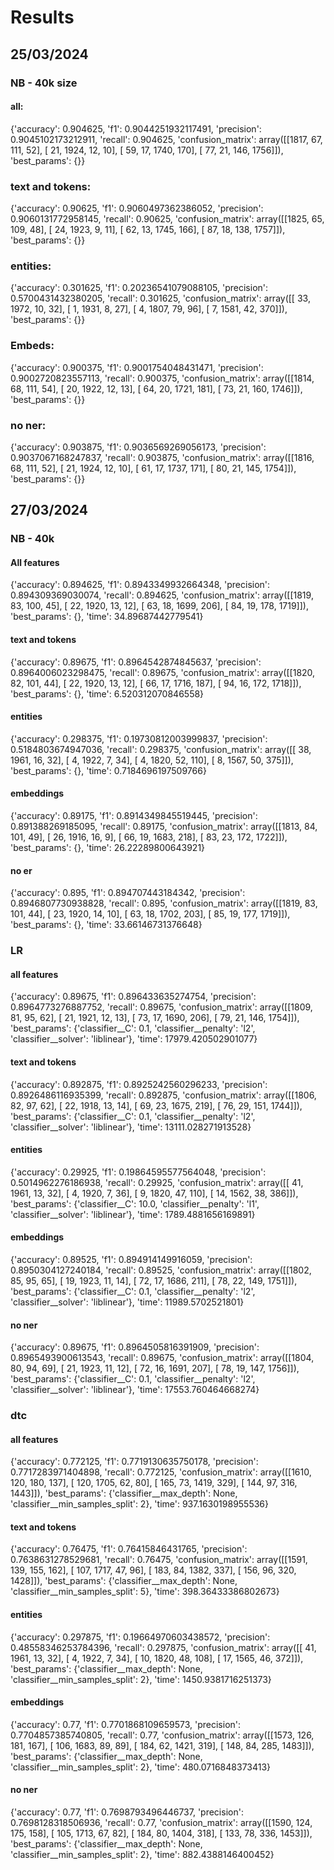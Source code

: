 # Results

## 25/03/2024

### NB - 40k size

#### all: 

{'accuracy': 0.904625, 'f1': 0.9044251932117491, 'precision': 0.9045102173212911, 'recall': 0.904625, 'confusion_matrix': array([[1817,   67,  111,   52],
       [  21, 1924,   12,   10],
       [  59,   17, 1740,  170],
       [  77,   21,  146, 1756]]), 'best_params': {}}

### text and tokens:

{'accuracy': 0.90625, 'f1': 0.9060497362386052, 'precision': 0.9060131772958145, 'recall': 0.90625, 'confusion_matrix': array([[1825,   65,  109,   48],
       [  24, 1923,    9,   11],
       [  62,   13, 1745,  166],
       [  87,   18,  138, 1757]]), 'best_params': {}}

### entities:

{'accuracy': 0.301625, 'f1': 0.20236541079088105, 'precision': 0.5700431432380205, 'recall': 0.301625, 'confusion_matrix': array([[  33, 1972,   10,   32],
       [   1, 1931,    8,   27],
       [   4, 1807,   79,   96],
       [   7, 1581,   42,  370]]), 'best_params': {}}

### Embeds:

{'accuracy': 0.900375, 'f1': 0.9001754048431471, 'precision': 0.9002720823557113, 'recall': 0.900375, 'confusion_matrix': array([[1814,   68,  111,   54],
       [  20, 1922,   12,   13],
       [  64,   20, 1721,  181],
       [  73,   21,  160, 1746]]), 'best_params': {}}

### no ner:

{'accuracy': 0.903875, 'f1': 0.9036569269056173, 'precision': 0.9037067168247837, 'recall': 0.903875, 'confusion_matrix': array([[1816,   68,  111,   52],
       [  21, 1924,   12,   10],
       [  61,   17, 1737,  171],
       [  80,   21,  145, 1754]]), 'best_params': {}}


## 27/03/2024

### NB - 40k

#### All features

{'accuracy': 0.894625, 'f1': 0.8943349932664348, 'precision': 0.894309369030074, 'recall': 0.894625, 'confusion_matrix': array([[1819,   83,  100,   45],
       [  22, 1920,   13,   12],
       [  63,   18, 1699,  206],
       [  84,   19,  178, 1719]]), 'best_params': {}, 'time': 34.89687442779541}

#### text and tokens

{'accuracy': 0.89675, 'f1': 0.8964542874845637, 'precision': 0.8964006023298475, 'recall': 0.89675, 'confusion_matrix': array([[1820,   82,  101,   44],
       [  22, 1920,   13,   12],
       [  66,   17, 1716,  187],
       [  94,   16,  172, 1718]]), 'best_params': {}, 'time': 6.520312070846558}

#### entities

{'accuracy': 0.298375, 'f1': 0.19730812003999837, 'precision': 0.5184803674947036, 'recall': 0.298375, 'confusion_matrix': array([[  38, 1961,   16,   32],
       [   4, 1922,    7,   34],
       [   4, 1820,   52,  110],
       [   8, 1567,   50,  375]]), 'best_params': {}, 'time': 0.7184696197509766}

#### embeddings

{'accuracy': 0.89175, 'f1': 0.8914349845519445, 'precision': 0.891388269185095, 'recall': 0.89175, 'confusion_matrix': array([[1813,   84,  101,   49],
       [  26, 1916,   16,    9],
       [  66,   19, 1683,  218],
       [  83,   23,  172, 1722]]), 'best_params': {}, 'time': 26.22289800643921}

#### no er

{'accuracy': 0.895, 'f1': 0.894707443184342, 'precision': 0.8946807730938828, 'recall': 0.895, 'confusion_matrix': array([[1819,   83,  101,   44],
       [  23, 1920,   14,   10],
       [  63,   18, 1702,  203],
       [  85,   19,  177, 1719]]), 'best_params': {}, 'time': 33.66146731376648}


### LR

#### all features

{'accuracy': 0.89675, 'f1': 0.896433635274754, 'precision': 0.8964773276887752, 'recall': 0.89675, 'confusion_matrix': array([[1809,   81,   95,   62],
       [  21, 1921,   12,   13],
       [  73,   17, 1690,  206],
       [  79,   21,  146, 1754]]), 'best_params': {'classifier__C': 0.1, 'classifier__penalty': 'l2', 'classifier__solver': 'liblinear'}, 'time': 17979.420502901077}

#### text and tokens

{'accuracy': 0.892875, 'f1': 0.8925242560296233, 'precision': 0.8926486116935399, 'recall': 0.892875, 'confusion_matrix': array([[1806,   82,   97,   62],
       [  22, 1918,   13,   14],
       [  69,   23, 1675,  219],
       [  76,   29,  151, 1744]]), 'best_params': {'classifier__C': 0.1, 'classifier__penalty': 'l2', 'classifier__solver': 'liblinear'}, 'time': 13111.028271913528}

#### entities

{'accuracy': 0.29925, 'f1': 0.19864595577564048, 'precision': 0.5014962276186938, 'recall': 0.29925, 'confusion_matrix': array([[  41, 1961,   13,   32],
       [   4, 1920,    7,   36],
       [   9, 1820,   47,  110],
       [  14, 1562,   38,  386]]), 'best_params': {'classifier__C': 10.0, 'classifier__penalty': 'l1', 'classifier__solver': 'liblinear'}, 'time': 1789.4881656169891}

#### embeddings

{'accuracy': 0.89525, 'f1': 0.894914149916059, 'precision': 0.8950304127240184, 'recall': 0.89525, 'confusion_matrix': array([[1802,   85,   95,   65],
       [  19, 1923,   11,   14],
       [  72,   17, 1686,  211],
       [  78,   22,  149, 1751]]), 'best_params': {'classifier__C': 0.1, 'classifier__penalty': 'l2', 'classifier__solver': 'liblinear'}, 'time': 11989.5702521801}

#### no ner

{'accuracy': 0.89675, 'f1': 0.8964505816391909, 'precision': 0.8965493900613543, 'recall': 0.89675, 'confusion_matrix': array([[1804,   80,   94,   69],
       [  21, 1923,   11,   12],
       [  72,   16, 1691,  207],
       [  78,   19,  147, 1756]]), 'best_params': {'classifier__C': 0.1, 'classifier__penalty': 'l2', 'classifier__solver': 'liblinear'}, 'time': 17553.760464668274}

### dtc

#### all features

{'accuracy': 0.772125, 'f1': 0.7719130635750178, 'precision': 0.7717283971404898, 'recall': 0.772125, 'confusion_matrix': array([[1610,  120,  180,  137],
       [ 120, 1705,   62,   80],
       [ 165,   73, 1419,  329],
       [ 144,   97,  316, 1443]]), 'best_params': {'classifier__max_depth': None, 'classifier__min_samples_split': 2}, 'time': 937.1630198955536}

#### text and tokens

{'accuracy': 0.76475, 'f1': 0.76415846431765, 'precision': 0.7638631278529681, 'recall': 0.76475, 'confusion_matrix': array([[1591,  139,  155,  162],
       [ 107, 1717,   47,   96],
       [ 183,   84, 1382,  337],
       [ 156,   96,  320, 1428]]), 'best_params': {'classifier__max_depth': None, 'classifier__min_samples_split': 5}, 'time': 398.36433386802673}

#### entities

{'accuracy': 0.297875, 'f1': 0.19664970603438572, 'precision': 0.48558346253784396, 'recall': 0.297875, 'confusion_matrix': array([[  41, 1961,   13,   32],
       [   4, 1922,    7,   34],
       [  10, 1820,   48,  108],
       [  17, 1565,   46,  372]]), 'best_params': {'classifier__max_depth': None, 'classifier__min_samples_split': 2}, 'time': 1450.9381716251373}

#### embeddings

{'accuracy': 0.77, 'f1': 0.7701868109659573, 'precision': 0.7704857385740805, 'recall': 0.77, 'confusion_matrix': array([[1573,  126,  181,  167],
       [ 106, 1683,   89,   89],
       [ 184,   62, 1421,  319],
       [ 148,   84,  285, 1483]]), 'best_params': {'classifier__max_depth': None, 'classifier__min_samples_split': 2}, 'time': 480.0716848373413}

#### no ner

{'accuracy': 0.77, 'f1': 0.7698793496446737, 'precision': 0.7698128318506936, 'recall': 0.77, 'confusion_matrix': array([[1590,  124,  175,  158],
       [ 105, 1713,   67,   82],
       [ 184,   80, 1404,  318],
       [ 133,   78,  336, 1453]]), 'best_params': {'classifier__max_depth': None, 'classifier__min_samples_split': 2}, 'time': 882.4388146400452}